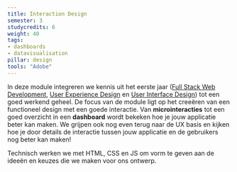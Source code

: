 ```yaml
---
title: Interaction Design
semester: 3
studycredits: 6
weight: 40
tags: 
- dashboards
- datavisualisation
pillar: design
tools: "Adobe"
---
```

In deze module integreren we kennis uit het eerste jaar ([Full Stack Web Development](/programma/full-stack-web-development), [User Experience Design](/programma/user-experience-design/) en [User Interface Design](/programma/user-interface-design/)) tot een goed werkend geheel. De focus van de module ligt op het creeëren van een functioneel design met een goede interactie. Van **microinteracties** tot een goed overzicht in een **dashboard** wordt bekeken hoe je jouw applicatie beter kan maken. We grijpen ook nog even terug naar de UX basis en kijken hoe je door details de interactie tussen jouw applicatie en de gebruikers nog beter kan maken!

Technisch werken we met HTML, CSS en JS om vorm te geven aan de ideeën en keuzes die we maken voor ons ontwerp.